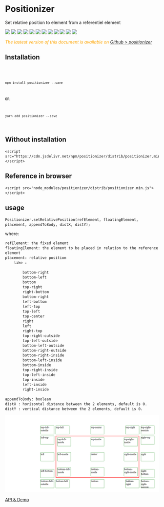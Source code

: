 # Positionizer

Set relative position to element from a referentiel element

 <div style="display:inline">
    <a target="_blank" title="build" href="https://travis-ci.org/Sylvain59650/positionizer"><img src="https://travis-ci.org/Sylvain59650/positionizer.png?branch=master" /></a>
    <a target="_blank" title="version" href="https://www.npmjs.com/package/positionizer"><img src="https://img.shields.io/npm/v/positionizer.svg" /></a>
    <a target="_blank" title="package" href="https://github.com/Sylvain59650/positionizer"><img src="https://img.shields.io/github/package-json/v/Sylvain59650/positionizer.svg" /></a>
    <a target="_blank" title="dependencies" href="https://david-dm.org/Sylvain59650/positionizer"><img src="https://img.shields.io/david/Sylvain59650/positionizer.svg" /></a>
    <a target="_blank" title="dependencies graph" href="http://npm.anvaka.com/#/view/2d/positionizer"><img src="https://img.shields.io/badge/dependencies-graph-blue.svg" /></a>
    <img src="https://img.shields.io/bundlephobia/min/positionizer.svg" />
    <img src="https://img.shields.io/badge/eslint-ok-blue.svg" />
    <a target="_blank" title="tests" href="https://sylvain59650.github.io/positionizer/"><img src="https://img.shields.io/badge/tests-passing-brightgreen.svg" /></a>
      <a target="_blank" title="downloads" href="https://www.jsdelivr.com/package/npm/positionizer"><img src="https://data.jsdelivr.com/v1/package/npm/positionizer/badge" /></a>
    <a target="_blank" title="cdn" href="https://cdn.jsdelivr.net/npm/positionizer/distrib/positionizer.min.js"><img src="https://img.shields.io/badge/cdn-jsdeliv-black.svg" /></a>
    <img src="https://img.shields.io/npm/l/positionizer.svg" />
    <img src="https://hits.dwyl.com/Sylvain59650/positionizer.svg" />
  </div>


 <div class="Note" style="color:orange;font-style:italic">
 
The lastest version of this document is available on [Github > positionizer](https://github.com/Sylvain59650/positionizer/blob/master/README.md)


</div>



## Installation
<code>

    npm install positionizer --save

OR

    yarn add positionizer --save
</code>

## Without installation 

    <script src="https://cdn.jsdelivr.net/npm/positionizer/distrib/positionizer.min.js"></script>
    
## Reference in browser

    <script src="node_modules/positionizer/distrib/positionizer.min.js"></script>

## usage

    Positionizer.setRelativePosition(refElement, floatingElement, placement, appendToBody, distX, distY);

where:

    refElement: the fixed element
    floatingElement: the element to be placed in relation to the reference element
    placement: relative position
        like :

            bottom-right
            bottom-left
            bottom
            top-right
            right-bottom
            bottom-right
            left-bottom
            left-top
            top-left
            top-center
            right
            left
            right-top
            top-right-outside
            top-left-outside
            bottom-left-outside
            bottom-right-outside
            bottom-right-inside
            bottom-left-inside
            bottom-inside
            top-right-inside
            top-left-inside
            top-inside
            left-inside
            right-inside

    appendToBody: boolean
    distX : horizontal distance between the 2 elements, default is 0.
    distY : vertical distance between the 2 elements, default is 0.
<img src="position.png" />

<a href="https://sylvain59650.github.io/positionizer/">API & Demo</a>